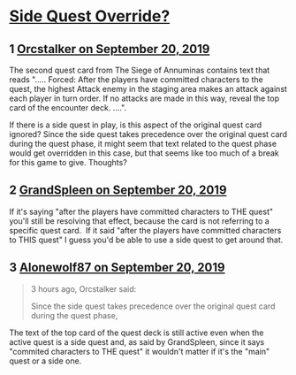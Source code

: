 # [Side Quest Override?](https://community.fantasyflightgames.com/topic/300272-side-quest-override/)

## 1 [Orcstalker on September 20, 2019](https://community.fantasyflightgames.com/topic/300272-side-quest-override/?do=findComment&comment=3789678)

The second quest card from The Siege of Annuminas contains text that reads "..... Forced: After the players have committed characters to the quest, the highest Attack enemy in the staging area makes an attack against each player in turn order. If no attacks are made in this way, reveal the top card of the encounter deck. ....".

If there is a side quest in play, is this aspect of the original quest card ignored? Since the side quest takes precedence over the original quest card during the quest phase, it might seem that text related to the quest phase would get overridden in this case, but that seems like too much of a break for this game to give. Thoughts?

## 2 [GrandSpleen on September 20, 2019](https://community.fantasyflightgames.com/topic/300272-side-quest-override/?do=findComment&comment=3789696)

If it's saying "after the players have committed characters to THE quest" you'll still be resolving that effect, because the card is not referring to a specific quest card.  If it said "after the players have committed characters to THIS quest" I guess you'd be able to use a side quest to get around that.

## 3 [Alonewolf87 on September 20, 2019](https://community.fantasyflightgames.com/topic/300272-side-quest-override/?do=findComment&comment=3789733)

> 3 hours ago, Orcstalker said:
> 
> Since the side quest takes precedence over the original quest card during the quest phase,

The text of the top card of the quest deck is still active even when the active quest is a side quest and, as said by GrandSpleen, since it says "commited characters to THE quest" it wouldn't matter if it's the "main" quest or a side one.

